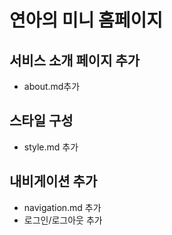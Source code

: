 # 연아의 미니 홈페이지

## 서비스 소개 페이지 추가

- about.md추가

## 스타일 구성

- style.md 추가

## 내비게이션 추가

- navigation.md 추가
- 로그인/로그아웃 추가
